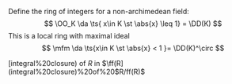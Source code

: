 Define the ring of integers for a non-archimedean field:
$$
\OO_K \da \ts{ x\in K \st \abs{x} \leq 1} = \DD(K)
$$
This is a local ring with maximal ideal 
$$
\mfm \da \ts{x\in K \st \abs{x} < 1 }= \DD(K)^\circ
$$

[integral%20closure) of $R$ in $\ff(R](integral%20closure)%20of%20$R$%20in%20$/ff(R)$